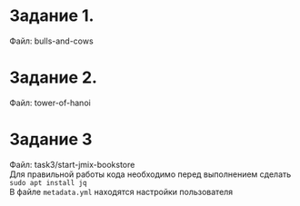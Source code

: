 # Задание 1.
Файл: bulls-and-cows

# Задание 2. 
Файл: tower-of-hanoi

# Задание 3
Файл: task3/start-jmix-bookstore  
Для правильной работы кода необходимо перед выполнением сделать `sudo apt install jq`  
В файле `metadata.yml` находятся настройки пользователя
